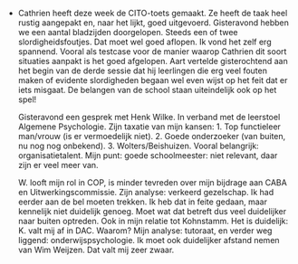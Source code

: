 - Cathrien heeft deze week de CITO-toets gemaakt. Ze heeft de taak heel rustig aangepakt en, naar het lijkt, goed uitgevoerd. Gisteravond hebben we een aantal bladzijden doorgelopen. Steeds een of twee slordigheidsfoutjes. Dat moet wel goed aflopen. Ik vond het zelf erg spannend. Vooral als testcase voor de manier waarop Cathrien dit soort situaties aanpakt is het goed afgelopen. Aart vertelde gisterochtend aan het begin van de derde sessie dat hij leerlingen die erg veel fouten maken of evidente slordigheden begaan wel even wijst op het feit dat er iets misgaat. De belangen van de school staan uiteindelijk ook op het spel!
  
  Gisteravond een gesprek met Henk Wilke. In verband met de leerstoel Algemene Psychologie. Zijn taxatie van mijn kansen: 1. Top functieleer man/vrouw (is er vermoedelijk niet). 2. Goede onderzoeker (van buiten, nu nog nog onbekend). 3. Wolters/Beishuizen. Vooral belangrijk: organisatietalent. Mijn punt: goede schoolmeester: niet relevant, daar zijn er veel meer van. 
  
  W. looft mijn rol in COP, is minder tevreden over mijn bijdrage aan CABA en Uitwerkingscommissie. Zijn analyse: verkeerd gezelschap. Ik had eerder aan de bel moeten trekken. Ik heb dat in feite gedaan, maar kennelijk niet duidelijk genoeg. Moet wat dat betreft dus veel duidelijker naar buiten optreden. Ook in mijn relatie tot Kohnstamm. Het is duidelijk: K. valt mij af in DAC. Waarom? Mijn analyse: tutoraat, en verder weg liggend: onderwijspsychologie. Ik moet ook duidelijker afstand nemen van Wim Weijzen. Dat valt mij zeer zwaar.